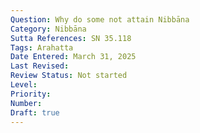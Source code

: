 ```yaml
---
Question: Why do some not attain Nibbāna
Category: Nibbāna
Sutta References: SN 35.118
Tags: Arahatta
Date Entered: March 31, 2025
Last Revised:
Review Status: Not started
Level: 
Priority: 
Number: 
Draft: true
---
```

